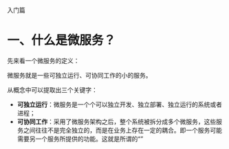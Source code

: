 入门篇

# 一、什么是微服务？

先来看一个微服务的定义：

微服务就是一些可独立运行、可协同工作的小的服务。

从概念中可以提取出三个关键字：

- **可独立运行**：微服务是一个个可以独立开发、独立部署、独立运行的系统或者进程；
- **可协同工作**：采用了微服务架构之后，整个系统被拆分成多个微服务，这些服务之间往往不是完全独立的，而是在业务上存在一定的耦合。即一个服务可能需要另一个服务所提供的功能。这就是所谓的“”